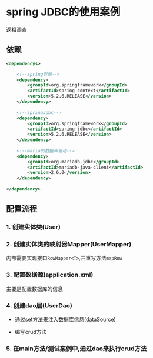 # spring JDBC的使用案例

返祖调查

## 依赖
```xml
<dependencys>

    <!--spring容器-->
    <dependency>
        <groupId>org.springframework</groupId>
        <artifactId>spring-context</artifactId>
        <version>5.2.6.RELEASE</version>
    </dependency>
    
    <!--springJdbc-->
    <dependency>
        <groupId>org.springframework</groupId>
        <artifactId>spring-jdbc</artifactId>
        <version>5.2.6.RELEASE</version>
    </dependency>
    
    <!--maria的数据库驱动-->
    <dependency>
        <groupId>org.mariadb.jdbc</groupId>
        <artifactId>mariadb-java-client</artifactId>
        <version>2.6.0</version>
    </dependency>
    
</dependency>

```

## 配置流程

### 1. 创建实体类(User)

### 2. 创建实体类的映射器Mapper(UserMapper)

内部需要实现接口`RowMapper<T>`,并重写方法`mapRow`

### 3. 配置数据源(application.xml)

主要是配置数据库的信息

### 4. 创建dao层(UserDao)

- 通过set方法来注入数据库信息(dataSource)

- 编写crud方法

### 5. 在main方法/测试案例中,通过dao来执行crud方法